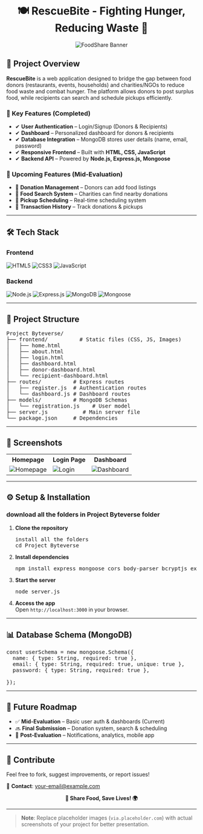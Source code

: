 <div align="center">
  <h1>🍽️ RescueBite - Fighting Hunger, Reducing Waste 🚀</h1>
  <img src="https://via.placeholder.com/1200x400/4CAF50/FFFFFF?text=FoodShare+-+Share+Food,+Save+Lives" alt="FoodShare Banner">
</div>

<h2>📌 Project Overview</h2>
<p><strong>RescueBite</strong> is a web application designed to bridge the gap between food donors (restaurants, events, households) and charities/NGOs to reduce food waste and combat hunger. The platform allows donors to post surplus food, while recipients can search and schedule pickups efficiently.</p>

<h3>🌟 Key Features (Completed)</h3>
<ul>
  <li>✔ <strong>User Authentication</strong> – Login/Signup (Donors & Recipients)</li>
  <li>✔ <strong>Dashboard</strong> – Personalized dashboard for donors & recipients</li>
  <li>✔ <strong>Database Integration</strong> – MongoDB stores user details (name, email, password)</li>
  <li>✔ <strong>Responsive Frontend</strong> – Built with <strong>HTML, CSS, JavaScript</strong></li>
  <li>✔ <strong>Backend API</strong> – Powered by <strong>Node.js, Express.js, Mongoose</strong></li>
</ul>

<h3>🚧 Upcoming Features (Mid-Evaluation)</h3>
<ul>
  <li>🔹 <strong>Donation Management</strong> – Donors can add food listings</li>
  <li>🔹 <strong>Food Search System</strong> – Charities can find nearby donations</li>
  <li>🔹 <strong>Pickup Scheduling</strong> – Real-time scheduling system</li>
  <li>🔹 <strong>Transaction History</strong> – Track donations & pickups</li>
</ul>

<hr>

<h2>🛠️ Tech Stack</h2>

<h3>Frontend</h3>
<p>
  <img src="https://img.shields.io/badge/HTML5-E34F26?style=for-the-badge&logo=html5&logoColor=white" alt="HTML5">
  <img src="https://img.shields.io/badge/CSS3-1572B6?style=for-the-badge&logo=css3&logoColor=white" alt="CSS3">
  <img src="https://img.shields.io/badge/JavaScript-F7DF1E?style=for-the-badge&logo=javascript&logoColor=black" alt="JavaScript">
</p>

<h3>Backend</h3>
<p>
  <img src="https://img.shields.io/badge/Node.js-339933?style=for-the-badge&logo=nodedotjs&logoColor=white" alt="Node.js">
  <img src="https://img.shields.io/badge/Express.js-000000?style=for-the-badge&logo=express&logoColor=white" alt="Express.js">
  <img src="https://img.shields.io/badge/MongoDB-47A248?style=for-the-badge&logo=mongodb&logoColor=white" alt="MongoDB">
  <img src="https://img.shields.io/badge/Mongoose-880000?style=for-the-badge&logo=mongodb&logoColor=white" alt="Mongoose">
</p>

<hr>

<h2>📂 Project Structure</h2>

<pre>
Project Byteverse/
├── frontend/          # Static files (CSS, JS, Images)
│   ├── home.html
│   ├── about.html
│   ├── login.html
│   ├── dashboard.html
│   ├── donor-dashboard.html
│   └── recipient-dashboard.html
├── routes/          # Express routes
│   ├── register.js  # Authentication routes
│   └── dashboard.js # Dashboard routes
├── models/          # MongoDB Schemas
│   └── registration.js    # User model
├── server.js           # Main server file
└── package.json     # Dependencies
</pre>

<hr>

<h2>📸 Screenshots</h2>

<table>
  <tr>
    <th>Homepage</th>
    <th>Login Page</th>
    <th>Dashboard</th>
  </tr>
  <tr>
    <td><img src="https://via.placeholder.com/300x200/4CAF50/FFFFFF?text=Home" alt="Homepage"></td>
    <td><img src="https://via.placeholder.com/300x200/2196F3/FFFFFF?text=Login" alt="Login"></td>
    <td><img src="https://via.placeholder.com/300x200/FF9800/FFFFFF?text=Dashboard" alt="Dashboard"></td>
  </tr>
</table>

<hr>

<h2>⚙️ Setup & Installation</h2>
<h3>download all the folders in Project Byteverse folder</h3>

<ol>
  <li><strong>Clone the repository</strong>
    <pre>install all the folders
cd Project Byteverse</pre>
  </li>
  <li><strong>Install dependencies</strong>
    <pre>npm install express mongoose cors body-parser bcryptjs express-session</pre>
  </li>
  <li><strong>Start the server</strong>
    <pre>node server.js</pre>
  </li>
  <li><strong>Access the app</strong><br>
    Open <code>http://localhost:3000</code> in your browser.
  </li>
</ol>

<hr>

<h2>📊 Database Schema (MongoDB)</h2>

<pre>
const userSchema = new mongoose.Schema({
  name: { type: String, required: true },
  email: { type: String, required: true, unique: true },
  password: { type: String, required: true },
  
});
</pre>

<hr>

<h2>📅 Future Roadmap</h2>
<ul>
  <li>✅ <strong>Mid-Evaluation</strong> – Basic user auth & dashboards (Current)</li>
  <li>🔜 <strong>Final Submission</strong> – Donation system, search & scheduling</li>
  <li>🌟 <strong>Post-Evaluation</strong> – Notifications, analytics, mobile app</li>
</ul>

<hr>

<h2>🤝 Contribute</h2>
<p>Feel free to fork, suggest improvements, or report issues!</p>
<p>📧 <strong>Contact</strong>: <a href="mailto:your-email@example.com">your-email@example.com</a></p>

<div align="center">
  <p><strong>🍲 Share Food, Save Lives! 🌍</strong></p>
</div>

<hr>

<blockquote>
  <strong>Note</strong>: Replace placeholder images (<code>via.placeholder.com</code>) with actual screenshots of your project for better presentation.
</blockquote>
